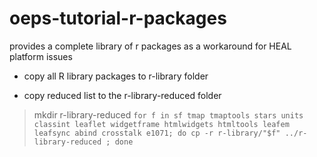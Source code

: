 # oeps-tutorial-r-packages
provides a complete library of r packages as a workaround for HEAL platform issues


- copy all R library packages to r-library folder


- copy reduced list to the r-library-reduced folder

>mkdir r-library-reduced
>`for f in sf tmap tmaptools stars units classint leaflet widgetframe htmlwidgets htmltools leafem leafsync abind crosstalk e1071; do cp -r r-library/"$f" ../r-library-reduced
; done`


